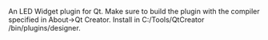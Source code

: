 An LED Widget plugin for Qt.  Make sure to build the plugin with the compiler specified in About->Qt Creator.  Install in C:<QT>/Tools/QtCreator
/bin/plugins/designer.
